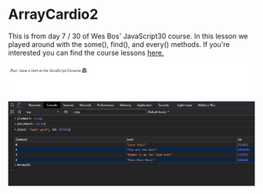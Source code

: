 # ArrayCardio2

<p>This is from day 7 / 30 of Wes Bos' JavaScript30 course. In this lesson we played around with the some(), find(), and every() methods. If you're interested you can find the course lessons <a href src"https://www.youtube.com/watch?v=QNmRfyNg1lw&list=PLu8EoSxDXHP6CGK4YVJhL_VWetA865GOH&index=7"> here. </a> </p>

![](project.JPG)
